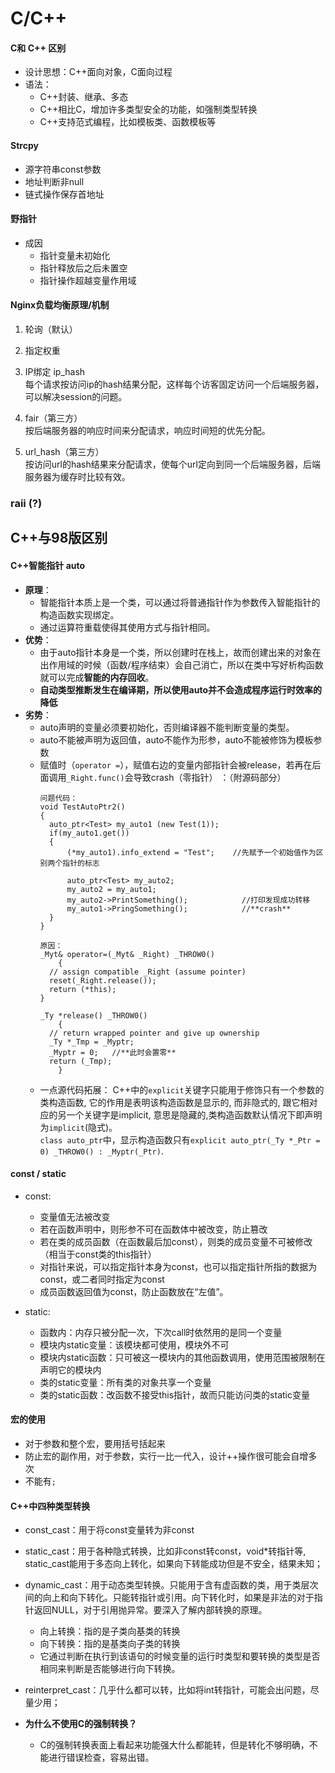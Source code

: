 # C/C++

#### C和 C++ 区别
- 设计思想：C++面向对象，C面向过程
- 语法：
  - C++封装、继承、多态
  - C++相比C，增加许多类型安全的功能，如强制类型转换
  - C++支持范式编程，比如模板类、函数模板等


#### Strcpy
  - 源字符串const参数
  - 地址判断非null
  - 链式操作保存首地址

#### 野指针

- 成因
  - 指针变量未初始化
  - 指针释放后之后未置空
  - 指针操作超越变量作用域

#### Nginx负载均衡原理/机制

1. 轮询（默认）

2. 指定权重

3. IP绑定 ip_hash  
每个请求按访问ip的hash结果分配，这样每个访客固定访问一个后端服务器，可以解决session的问题。

4. fair（第三方）  
按后端服务器的响应时间来分配请求，响应时间短的优先分配。

5. url_hash（第三方）  
按访问url的hash结果来分配请求，使每个url定向到同一个后端服务器，后端服务器为缓存时比较有效。

### raii (?)

## C++与98版区别
#### C++智能指针 auto
- **原理**：
  - 智能指针本质上是一个类，可以通过将普通指针作为参数传入智能指针的构造函数实现绑定。
  - 通过运算符重载使得其使用方式与指针相同。
- **优势**：
  - 由于auto指针本身是一个类，所以创建时在栈上，故而创建出来的对象在出作用域的时候（函数/程序结束）会自己消亡，所以在类中写好析构函数就可以完成**智能的内存回收**。
  - **自动类型推断发生在编译期，所以使用auto并不会造成程序运行时效率的降低**
- **劣势**：
  - auto声明的变量必须要初始化，否则编译器不能判断变量的类型。
  - auto不能被声明为返回值，auto不能作为形参，auto不能被修饰为模板参数
  - 赋值时（`operator =`），赋值右边的变量内部指针会被release，若再在后面调用`_Right.func()`会导致crash（零指针） ：（附源码部分）
    ```
    问题代码：
    void TestAutoPtr2()
    {
      auto_ptr<Test> my_auto1 (new Test(1));
      if(my_auto1.get())
      {
          (*my_auto1).info_extend = "Test";    //先赋予一个初始值作为区别两个指针的标志
          
          auto_ptr<Test> my_auto2;
          my_auto2 = my_auto1;
          my_auto2->PrintSomething();            //打印发现成功转移
          my_auto1->PringSomething();            //**crash**
      }
    }

    原因：
    _Myt& operator=(_Myt& _Right) _THROW0()
		{	
      // assign compatible _Right (assume pointer)
      reset(_Right.release());
      return (*this);
    }

    _Ty *release() _THROW0()
		{	
      // return wrapped pointer and give up ownership
      _Ty *_Tmp = _Myptr;
      _Myptr = 0;   //**此时会置零**
      return (_Tmp);
		}

    ```
  - 一点源代码拓展：
  C++中的`explicit`关键字只能用于修饰只有一个参数的类构造函数, 它的作用是表明该构造函数是显示的, 而非隐式的, 跟它相对应的另一个关键字是implicit, 意思是隐藏的,类构造函数默认情况下即声明为`implicit`(隐式)。  
  `class auto_ptr`中，显示构造函数只有`explicit auto_ptr(_Ty *_Ptr = 0) _THROW0() : _Myptr(_Ptr)`.

#### const / static
- const: 
  - 变量值无法被改变
  - 若在函数声明中，则形参不可在函数体中被改变，防止篡改
  - 若在类的成员函数（在函数最后加const），则类的成员变量不可被修改（相当于const类的this指针）
  - 对指针来说，可以指定指针本身为const，也可以指定指针所指的数据为const，或二者同时指定为const
  - 成员函数返回值为const，防止函数放在“左值”。

- static:
  - 函数内：内存只被分配一次，下次call时依然用的是同一个变量
  - 模块内static变量：该模块都可使用，模块外不可
  - 模块内static函数：只可被这一模块内的其他函数调用，使用范围被限制在声明它的模块内
  - 类的static变量：所有类的对象共享一个变量
  - 类的static函数：改函数不接受this指针，故而只能访问类的static变量

#### 宏的使用
- 对于参数和整个宏，要用括号括起来
- 防止宏的副作用，对于参数，实行一比一代入，设计++操作很可能会自增多次
- 不能有`;`

#### C++中四种类型转换

- const_cast：用于将const变量转为非const
- static_cast：用于各种隐式转换，比如非const转const，void*转指针等, static_cast能用于多态向上转化，如果向下转能成功但是不安全，结果未知；
- dynamic_cast：用于动态类型转换。只能用于含有虚函数的类，用于类层次间的向上和向下转化。只能转指针或引用。向下转化时，如果是非法的对于指针返回NULL，对于引用抛异常。要深入了解内部转换的原理。
  - 向上转换：指的是子类向基类的转换
  - 向下转换：指的是基类向子类的转换
  - 它通过判断在执行到该语句的时候变量的运行时类型和要转换的类型是否相同来判断是否能够进行向下转换。

- reinterpret_cast：几乎什么都可以转，比如将int转指针，可能会出问题，尽量少用；

- **为什么不使用C的强制转换？**
  - C的强制转换表面上看起来功能强大什么都能转，但是转化不够明确，不能进行错误检查，容易出错。